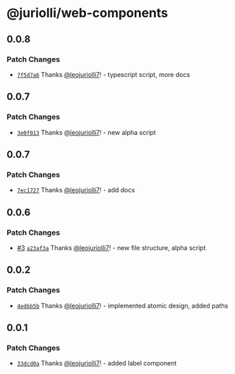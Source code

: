 # @juriolli/web-components

## 0.0.8

### Patch Changes

- [`7f5d7a6`](https://github.com/leojuriolli7/web-components/commit/7f5d7a6da466bc7c6fcfaa81a7c56f1e190ef75a) Thanks [@leojuriolli7](https://github.com/leojuriolli7)! - typescript script, more docs

## 0.0.7

### Patch Changes

- [`3e0f013`](https://github.com/leojuriolli7/web-components/commit/3e0f01339567c9f88250ae9eaac6d4e58a081d04) Thanks [@leojuriolli7](https://github.com/leojuriolli7)! - new alpha script

## 0.0.7

### Patch Changes

- [`7ec1727`](https://github.com/leojuriolli7/web-components/commit/7ec172773ae492b69a1f4afac48a5fab93828f58) Thanks [@leojuriolli7](https://github.com/leojuriolli7)! - add docs

## 0.0.6

### Patch Changes

- [#3](https://github.com/leojuriolli7/web-components/pull/3) [`a23af3a`](https://github.com/leojuriolli7/web-components/commit/a23af3a80ac1350067fedb564c385726947d5495) Thanks [@leojuriolli7](https://github.com/leojuriolli7)! - new file structure, alpha script

## 0.0.2

### Patch Changes

- [`4edbb5b`](https://github.com/leojuriolli7/web-components/commit/4edbb5b1460692e0023dae8a05549fa4e0c1fb01) Thanks [@leojuriolli7](https://github.com/leojuriolli7)! - implemented atomic design, added paths

## 0.0.1

### Patch Changes

- [`33dcd0a`](https://github.com/leojuriolli7/t3-acme-lib/commit/33dcd0ad7933faa46d9eace34ca51e31acb77428) Thanks [@leojuriolli7](https://github.com/leojuriolli7)! - added label component
